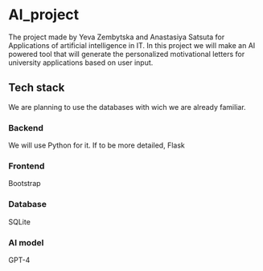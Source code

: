 # AI_project
The project made by Yeva Zembytska and Anastasiya Satsuta for Applications of artificial intelligence in IT. In this project we will make an AI powered tool that will generate the personalized motivational letters for university applications based on user input.
## Tech stack 
We are planning to use the databases with wich we are already familiar.
### Backend 
We will use Python for it. If to be more detailed, Flask
### Frontend 
Bootstrap
### Database 
SQLite
### AI model
GPT-4
